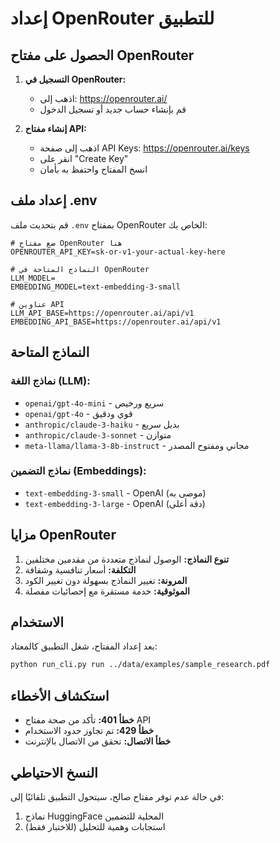 # إعداد OpenRouter للتطبيق

## الحصول على مفتاح OpenRouter

1. **التسجيل في OpenRouter:**
   - اذهب إلى: https://openrouter.ai/
   - قم بإنشاء حساب جديد أو تسجيل الدخول

2. **إنشاء مفتاح API:**
   - اذهب إلى صفحة API Keys: https://openrouter.ai/keys
   - انقر على "Create Key"
   - انسخ المفتاح واحتفظ به بأمان

## إعداد ملف .env

قم بتحديث ملف `.env` بمفتاح OpenRouter الخاص بك:

```properties
# ضع مفتاح OpenRouter هنا
OPENROUTER_API_KEY=sk-or-v1-your-actual-key-here

# النماذج المتاحة في OpenRouter
LLM_MODEL=
EMBEDDING_MODEL=text-embedding-3-small

# عناوين API
LLM_API_BASE=https://openrouter.ai/api/v1
EMBEDDING_API_BASE=https://openrouter.ai/api/v1
```

## النماذج المتاحة

### نماذج اللغة (LLM):
- `openai/gpt-4o-mini` - سريع ورخيص
- `openai/gpt-4o` - قوي ودقيق
- `anthropic/claude-3-haiku` - بديل سريع
- `anthropic/claude-3-sonnet` - متوازن
- `meta-llama/llama-3-8b-instruct` - مجاني ومفتوح المصدر

### نماذج التضمين (Embeddings):
- `text-embedding-3-small` - OpenAI (موصى به)
- `text-embedding-3-large` - OpenAI (دقة أعلى)

## مزايا OpenRouter

1. **تنوع النماذج:** الوصول لنماذج متعددة من مقدمين مختلفين
2. **التكلفة:** أسعار تنافسية وشفافة
3. **المرونة:** تغيير النماذج بسهولة دون تغيير الكود
4. **الموثوقية:** خدمة مستقرة مع إحصائيات مفصلة

## الاستخدام

بعد إعداد المفتاح، شغل التطبيق كالمعتاد:

```bash
python run_cli.py run ../data/examples/sample_research.pdf
```

## استكشاف الأخطاء

- **خطأ 401:** تأكد من صحة مفتاح API
- **خطأ 429:** تم تجاوز حدود الاستخدام
- **خطأ الاتصال:** تحقق من الاتصال بالإنترنت

## النسخ الاحتياطي

في حالة عدم توفر مفتاح صالح، سيتحول التطبيق تلقائيًا إلى:
1. نماذج HuggingFace المحلية للتضمين
2. استجابات وهمية للتحليل (للاختبار فقط)
